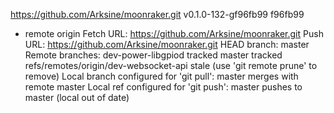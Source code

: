 https://github.com/Arksine/moonraker.git
v0.1.0-132-gf96fb99
f96fb99
* remote origin
  Fetch URL: https://github.com/Arksine/moonraker.git
  Push  URL: https://github.com/Arksine/moonraker.git
  HEAD branch: master
  Remote branches:
    dev-power-libgpiod                    tracked
    master                                tracked
    refs/remotes/origin/dev-websocket-api stale (use 'git remote prune' to remove)
  Local branch configured for 'git pull':
    master merges with remote master
  Local ref configured for 'git push':
    master pushes to master (local out of date)
